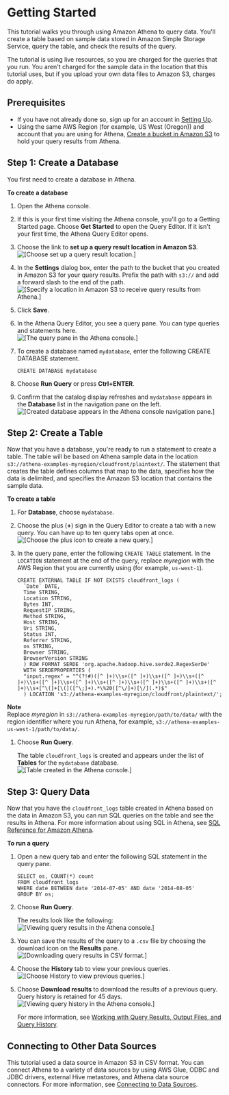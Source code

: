 # Getting Started<a name="getting-started"></a>

This tutorial walks you through using Amazon Athena to query data\. You'll create a table based on sample data stored in Amazon Simple Storage Service, query the table, and check the results of the query\.

The tutorial is using live resources, so you are charged for the queries that you run\. You aren't charged for the sample data in the location that this tutorial uses, but if you upload your own data files to Amazon S3, charges do apply\.

## Prerequisites<a name="prerequisites"></a>
+ If you have not already done so, sign up for an account in [Setting Up](setting-up.md)\.
+ Using the same AWS Region \(for example, US West \(Oregon\)\) and account that you are using for Athena, [Create a bucket in Amazon S3](https://docs.aws.amazon.com/AmazonS3/latest/user-guide/create-bucket.html) to hold your query results from Athena\.

## Step 1: Create a Database<a name="step-1-create-a-database"></a>

You first need to create a database in Athena\.

**To create a database**

1. Open the Athena console\.

1. If this is your first time visiting the Athena console, you'll go to a Getting Started page\. Choose **Get Started** to open the Query Editor\. If it isn't your first time, the Athena Query Editor opens\.

1. Choose the link to **set up a query result location in Amazon S3**\.  
![\[Choose set up a query result location.\]](http://docs.aws.amazon.com/athena/latest/ug/images/getting-started-choose-set-up-query-location.png)

1. In the **Settings** dialog box, enter the path to the bucket that you created in Amazon S3 for your query results\. Prefix the path with `s3://` and add a forward slash to the end of the path\.  
![\[Specify a location in Amazon S3 to receive query results from Athena.\]](http://docs.aws.amazon.com/athena/latest/ug/images/getting-started-setting-results-location.png)

1. Click **Save**\.

1. In the Athena Query Editor, you see a query pane\. You can type queries and statements here\.  
![\[The query pane in the Athena console.\]](http://docs.aws.amazon.com/athena/latest/ug/images/example_query.png)

1. To create a database named `mydatabase`, enter the following CREATE DATABASE statement\.

   ```
   CREATE DATABASE mydatabase
   ```

1. Choose **Run Query** or press **Ctrl\+ENTER**\.

1. Confirm that the catalog display refreshes and `mydatabase` appears in the **Database** list in the navigation pane on the left\.  
![\[Created database appears in the Athena console navigation pane.\]](http://docs.aws.amazon.com/athena/latest/ug/images/db_list_and_refresh.png)

## Step 2: Create a Table<a name="step-2-create-a-table"></a>

Now that you have a database, you're ready to run a statement to create a table\. The table will be based on Athena sample data in the location `s3://athena-examples-myregion/cloudfront/plaintext/`\. The statement that creates the table defines columns that map to the data, specifies how the data is delimited, and specifies the Amazon S3 location that contains the sample data\.

**To create a table**

1. For **Database**, choose `mydatabase`\.

1. Choose the plus \(**\+**\) sign in the Query Editor to create a tab with a new query\. You can have up to ten query tabs open at once\.  
![\[Choose the plus icon to create a new query.\]](http://docs.aws.amazon.com/athena/latest/ug/images/getting-started-new-query-tab.png)

1. In the query pane, enter the following `CREATE TABLE` statement\. In the `LOCATION` statement at the end of the query, replace *myregion* with the AWS Region that you are currently using \(for example, `us-west-1`\)\. 

   ```
   CREATE EXTERNAL TABLE IF NOT EXISTS cloudfront_logs (
     `Date` DATE,
     Time STRING,
     Location STRING,
     Bytes INT,
     RequestIP STRING,
     Method STRING,
     Host STRING,
     Uri STRING,
     Status INT,
     Referrer STRING,
     os STRING,
     Browser STRING,
     BrowserVersion STRING
     ) ROW FORMAT SERDE 'org.apache.hadoop.hive.serde2.RegexSerDe'
     WITH SERDEPROPERTIES (
     "input.regex" = "^(?!#)([^ ]+)\\s+([^ ]+)\\s+([^ ]+)\\s+([^ ]+)\\s+([^ ]+)\\s+([^ ]+)\\s+([^ ]+)\\s+([^ ]+)\\s+([^ ]+)\\s+([^ ]+)\\s+[^\(]+[\(]([^\;]+).*\%20([^\/]+)[\/](.*)$"
     ) LOCATION 's3://athena-examples-myregion/cloudfront/plaintext/';
   ```
**Note**  
Replace *myregion* in `s3://athena-examples-myregion/path/to/data/` with the region identifier where you run Athena, for example, `s3://athena-examples-us-west-1/path/to/data/`\.

1. Choose **Run Query**\.

   The table `cloudfront_logs` is created and appears under the list of **Tables** for the `mydatabase` database\.  
![\[Table created in the Athena console.\]](http://docs.aws.amazon.com/athena/latest/ug/images/getting-started-cf-logs-table-created.png)

## Step 3: Query Data<a name="step-3-query-data"></a>

Now that you have the `cloudfront_logs` table created in Athena based on the data in Amazon S3, you can run SQL queries on the table and see the results in Athena\. For more information about using SQL in Athena, see [SQL Reference for Amazon Athena](ddl-sql-reference.md)\.

**To run a query**

1. Open a new query tab and enter the following SQL statement in the query pane\.

   ```
   SELECT os, COUNT(*) count
   FROM cloudfront_logs
   WHERE date BETWEEN date '2014-07-05' AND date '2014-08-05'
   GROUP BY os;
   ```

1. Choose **Run Query**\.

   The results look like the following:  
![\[Viewing query results in the Athena console.\]](http://docs.aws.amazon.com/athena/latest/ug/images/results.png)

1. You can save the results of the query to a `.csv` file by choosing the download icon on the **Results** pane\.  
![\[Downloading query results in CSV format.\]](http://docs.aws.amazon.com/athena/latest/ug/images/getting-started-query-results-download-csv.png)

1. Choose the **History** tab to view your previous queries\.  
![\[Choose History to view previous queries.\]](http://docs.aws.amazon.com/athena/latest/ug/images/getting-started-history.png)

1. Choose **Download results** to download the results of a previous query\. Query history is retained for 45 days\.  
![\[Viewing query history in the Athena console.\]](http://docs.aws.amazon.com/athena/latest/ug/images/getting-started-history-tab.png)

   For more information, see [Working with Query Results, Output Files, and Query History](querying.md)\.

## Connecting to Other Data Sources<a name="getting-started-other-data-sources"></a>

This tutorial used a data source in Amazon S3 in CSV format\. You can connect Athena to a variety of data sources by using AWS Glue, ODBC and JDBC drivers, external Hive metastores, and Athena data source connectors\. For more information, see [Connecting to Data Sources](work-with-data-stores.md)\.